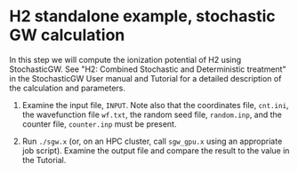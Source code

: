 # H2 standalone example, stochastic GW calculation

In this step we will compute the ionization potential of H2 using StochasticGW.
See "H2: Combined Stochastic and Deterministic treatment" in the StochasticGW
User manual and Tutorial for a detailed description of the calculation and
parameters.

1. Examine the input file, `INPUT`. Note also that the coordinates file,
   `cnt.ini`, the wavefunction file `wf.txt`, the random seed file,
   `random.inp`, and the counter file, `counter.inp` must be present.

2. Run `./sgw.x` (or, on an HPC cluster, call `sgw_gpu.x` using an appropriate
   job script). Examine the output file and compare the result to the value
   in the Tutorial.

